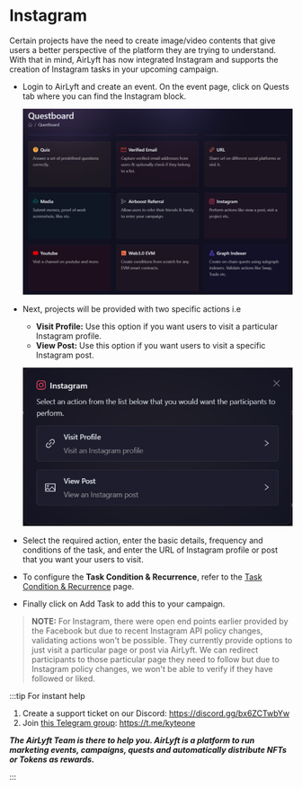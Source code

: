 # Instagram

Certain projects have the need to create image/video contents that give users a better perspective of the platform they are trying to understand. With that in mind, AirLyft has now integrated Instagram and supports the creation of Instagram tasks in your upcoming campaign.

- Login to AirLyft and create an event. On the event page, click on Quests tab where you can find the Instagram block.

  ![Instagram main](../../images/InstagramMain.png)

- Next, projects will be provided with two specific actions i.e

  - **Visit Profile:** Use this option if you want users to visit a particular Instagram profile.
  - **View Post:** Use this option if you want users to visit a specific Instagram post.

  ![instagram options](../../images/InstagramOptions.png)

- Select the required action, enter the basic details, frequency and conditions of the task, and enter the URL of Instagram profile or post that you want your users to visit.

- To configure the **Task Condition & Recurrence**, refer to the [Task Condition & Recurrence](../task-condition-and-recurrence.md) page.

- Finally click on Add Task to add this to your campaign.

> **NOTE:** For Instagram, there were open end points earlier provided by the Facebook but due to recent Instagram API policy changes, validating actions won't be possible. They currently provide options to just visit a particular page or post via AirLyft. We can redirect participants to those particular page they need to follow but due to Instagram policy changes, we won't be able to verify if they have followed or liked.

:::tip For instant help

1. Create a support ticket on our Discord: https://discord.gg/bx6ZCTwbYw
2. Join [this Telegram group](https://t.me/kyteone): https://t.me/kyteone

**_The AirLyft Team is there to help you. AirLyft is a platform to run marketing events, campaigns, quests and automatically distribute NFTs or Tokens as rewards._**

:::
